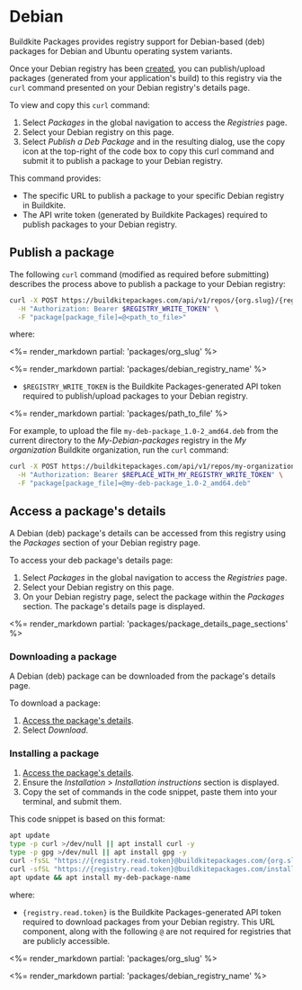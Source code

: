 # Debian

Buildkite Packages provides registry support for Debian-based (deb) packages for Debian and Ubuntu operating system variants.

Once your Debian registry has been [created](/docs/packages/manage-registries#create-a-registry), you can publish/upload packages (generated from your application's build) to this registry via the `curl` command presented on your Debian registry's details page.

To view and copy this `curl` command:

1. Select _Packages_ in the global navigation to access the _Registries_ page.
1. Select your Debian registry on this page.
1. Select _Publish a Deb Package_ and in the resulting dialog, use the copy icon at the top-right of the code box to copy this curl command and submit it to publish a package to your Debian registry.

This command provides:

- The specific URL to publish a package to your specific Debian registry in Buildkite.
- The API write token (generated by Buildkite Packages) required to publish packages to your Debian registry.

## Publish a package

The following `curl` command (modified as required before submitting) describes the process above to publish a package to your Debian registry:

```bash
curl -X POST https://buildkitepackages.com/api/v1/repos/{org.slug}/{registry.name}/packages.json \
  -H "Authorization: Bearer $REGISTRY_WRITE_TOKEN" \
  -F "package[package_file]=@<path_to_file>"
```

where:

<%= render_markdown partial: 'packages/org_slug' %>

<%= render_markdown partial: 'packages/debian_registry_name' %>

- `$REGISTRY_WRITE_TOKEN` is the Buildkite Packages-generated API token required to publish/upload packages to your Debian registry.

<%= render_markdown partial: 'packages/path_to_file' %>

For example, to upload the file `my-deb-package_1.0-2_amd64.deb` from the current directory to the _My-Debian-packages_ registry in the _My organization_ Buildkite organization, run the `curl` command:

```bash
curl -X POST https://buildkitepackages.com/api/v1/repos/my-organization/my-debian-packages/packages.json \
  -H "Authorization: Bearer $REPLACE_WITH_MY_REGISTRY_WRITE_TOKEN" \
  -F "package[package_file]=@my-deb-package_1.0-2_amd64.deb"
```

## Access a package's details

A Debian (deb) package's details can be accessed from this registry using the _Packages_ section of your Debian registry page.

To access your deb package's details page:

1. Select _Packages_ in the global navigation to access the _Registries_ page.
1. Select your Debian registry on this page.
1. On your Debian registry page, select the package within the _Packages_ section. The package's details page is displayed.

<%= render_markdown partial: 'packages/package_details_page_sections' %>

### Downloading a package

A Debian (deb) package can be downloaded from the package's details page.

To download a package:

1. [Access the package's details](#access-a-packages-details).
1. Select _Download_.

### Installing a package

1. [Access the package's details](#access-a-packages-details).
1. Ensure the _Installation_ > _Installation instructions_ section is displayed.
1. Copy the set of commands in the code snippet, paste them into your terminal, and submit them.

This code snippet is based on this format:

```bash
apt update
type -p curl >/dev/null || apt install curl -y
type -p gpg >/dev/null || apt install gpg -y
curl -fsSL "https://{registry.read.token}@buildkitepackages.com/{org.slug}/{registry.name}/gpgkey" | gpg --dearmor -o /etc/apt/keyrings/{org.slug}_{registry.name}-archive-keyring.gpg
curl -sfSL "https://{registry.read.token}@buildkitepackages.com/install/repositories/{org.slug}/{registry.name}/config_file.list?source=buildkite&name=${HOSTNAME}" > /etc/apt/sources.list.d/buildkite-{org.slug}-{registry.name}.list
apt update && apt install my-deb-package-name
```

where:

- `{registry.read.token}` is the Buildkite Packages-generated API token required to download packages from your Debian registry. This URL component, along with the following `@` are not required for registries that are publicly accessible.

<%= render_markdown partial: 'packages/org_slug' %>

<%= render_markdown partial: 'packages/debian_registry_name' %>
